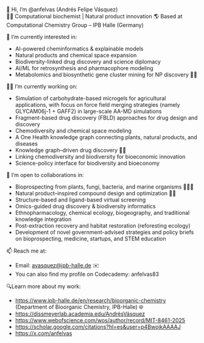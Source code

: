 👋 Hi, I’m @anfelvas (Andrés Felipe Vásquez)  
🧪🌱  Computational biochemist | Natural product innovation 
🌎 Based at Computational Chemistry Group – IPB Halle (Germany) 

👀 I’m currently interested in:
- AI-powered cheminformatics & explainable models
- Natural products and chemical space expansion
- Biodiversity-linked drug discovery and science diplomacy
- AI/ML for retrosynthesis and pharmacophore modeling
- Metabolomics and biosynthetic gene cluster mining for NP discovery 🔬🧬

📖🧬 I’m currently working on:
- Simulation of carbohydrate-based microgels for agricultural applications, with focus on force field merging strategies (namely GLYCAM06j-1 + GAFF2) in large-scale AA-MD simulations
- Fragment-based drug discovery (FBLD) approaches for drug design and discovery
- Chemodiversity and chemical space modeling
- A One Health knowledge graph connecting plants, natural products, and diseases
- Knowledge graph–driven drug discovery 🧠🔗
- Linking chemodiversity and biodiversity for bioeconomic innovation
- Science-policy interface for biodiversity and bioeconomy  

🤝 I’m open to collaborations in:
- Bioprospecting from plants, fungi, bacteria, and marine organisms 🌿🧫🌊
- Natural product–inspired compound design and optimization 💊🧪
- Structure-based and ligand-based virtual screening
- Omics-guided drug discovery & biodiversity informatics
- Ethnopharmacology, chemical ecology, biogeography, and traditional knowledge integration
- Post-extraction recovery and habitat restoration (reforesting ecology)
- Development of novel government-advised strategies and policy briefs on bioprospecting, medicine, startups, and STEM education

📫 Reach me at:  
- Email: avasquez@ipb-halle.de ✉️
- You can also find my profile on Codecademy: anfelvas83

🔍Learn more about my work:
- https://www.ipb-halle.de/en/research/bioorganic-chemistry (Department of Bioorganic Chemistry, IPB-Halle) 🌐
- https://dissmeyerlab.academia.edu/AndrésVásquez
- https://www.webofscience.com/wos/author/record/MIT-8461-2025
- https://scholar.google.com/citations?hl=es&user=p4BwojkAAAAJ
- https://x.com/anfelvas


<!---
anfelvas/anfelvas is a ✨ special ✨ repository because its `README.md` (this file) appears on your GitHub profile.
You can click the Preview link to take a look at your changes.
--->
